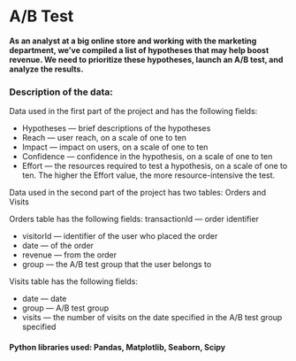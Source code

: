 # A/B Test

**As an analyst at a big online store and working with the marketing department, we’ve compiled a list of hypotheses that may help boost revenue. We need to prioritize these hypotheses, launch an A/B test, and analyze the results.** 

### Description of the data:
 Data used in the first part of the project and has the following fields:
 
* Hypotheses — brief descriptions of the hypotheses
* Reach — user reach, on a scale of one to ten
* Impact — impact on users, on a scale of one to ten 
* Confidence — confidence in the hypothesis, on a scale of one to ten 
* Effort — the resources required to test a hypothesis, on a scale of one to ten. The higher the Effort value, the more resource-intensive the test.

Data used in the second part of the project has two tables: Orders and Visits

Orders table has the following fields:
transactionId — order identifier 
* visitorId — identifier of the user who placed the order
* date — of the order
* revenue — from the order
* group — the A/B test group that the user belongs to

Visits table has the following fields: 
* date — date
* group — A/B test group
* visits — the number of visits on the date specified in the A/B test group specified

#### Python libraries used: Pandas, Matplotlib, Seaborn, Scipy


